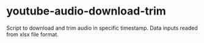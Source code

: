 # youtube-audio-download-trim
Script to download and trim audio in specific timestamp. Data inputs readed from xlsx file format.
